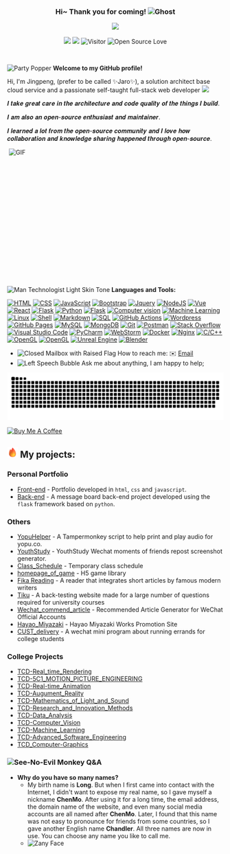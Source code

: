 <!--
**JaroChen/JavaChen** is a ✨ _special_ ✨ repository because its `README.md` (this file) appears on your GitHub profile.

Here are some ideas to get you started:

- 🔭 I’m currently working on ...
- 🌱 I’m currently learning ...
- 👯 I’m looking to collaborate on ...
- 🤔 I’m looking for help with ...
- 💬 Ask me about ...
- 📫 How to reach me: ...
- 😄 Pronouns: ...
- ⚡ Fun fact: ...
-->

<h3 align="center">
    Hi~ Thank you for coming!
    <img src="https://raw.githubusercontent.com/Tarikul-Islam-Anik/Animated-Fluent-Emojis/master/Emojis/Smilies/Ghost.png" alt="Ghost" width="25" height="25" />
</h3>

<!-- Typing SVG - https://github.com/DenverCoder1/readme-typing-svg -->
<!-- Typing SVG Fast Demo - https://readme-typing-svg.herokuapp.com/demo/ -->

<p align="center">
    <img src="https://readme-typing-svg.herokuapp.com?color=e65e2a&width=300&height=45&lines=Full+Stack+web+developer;Self-taught+Code+Designer;Always+learning+new+things">
</p>


<p align="center">
    <img src="https://img.shields.io/badge/gender-%F0%9F%A4%B5 gentleman-critical" />
    <a href="mailto:cjingp7@gmail.com" target="_blank"><img src="https://img.shields.io/static/v1?label=Email&message=JaroChen&color=7BB32E&logo=Gmail"/></a>
    <!-- https://visitor-badge.glitch.me/ -->
    <!-- https://github.com/Nathan13888/VisitorBadgeReloaded#-migrating-from-visitor-badge -->
    <img src="https://vbr.wocr.tk/badge?page_id=JaroChen.visitors&left_color=green&right_color=red&hit=false" alt="Visitor" />
    <img src="https://badges.frapsoft.com/os/v1/open-source.svg?v=102" alt="Open Source Love" />
</p>

<br/>

<img src="https://raw.githubusercontent.com/Tarikul-Islam-Anik/Animated-Fluent-Emojis/master/Emojis/Activities/Party%20Popper.png" alt="Party Popper" width="25" height="25" /> **Welcome to my GitHub profile!**

<!-- Weird English generator - https://www.dute.org/weird-fonts -->
<!-- Hi, I'm Jingpeng, (prefer to be called ✨Jaro✨), a solution architect base cloud service and a passionate self-taught llmops.-->
<!-- I take great care in the architecture of services,products and code quality of the things I build.  -->
<!-- I am also an open-source enthusiast and maintainer.  -->
<!-- I learned a lot from the open-source community and I love how collaboration and knowledge sharing happened through open-source. -->

Hi, I'm Jingpeng, (prefer to be called ✨Jaro✨), a solution architect base cloud service and a passionate self-taught full-stack web developer
<img src="https://media.giphy.com/media/WUlplcMpOCEmTGBtBW/giphy.gif" width="30">

𝑰 𝒕𝒂𝒌𝒆 𝒈𝒓𝒆𝒂𝒕 𝒄𝒂𝒓𝒆 𝒊𝒏 𝒕𝒉𝒆 𝒂𝒓𝒄𝒉𝒊𝒕𝒆𝒄𝒕𝒖𝒓𝒆 𝒂𝒏𝒅 𝒄𝒐𝒅𝒆 𝒒𝒖𝒂𝒍𝒊𝒕𝒚 𝒐𝒇 𝒕𝒉𝒆 𝒕𝒉𝒊𝒏𝒈𝒔 𝑰 𝒃𝒖𝒊𝒍𝒅.

𝑰 𝒂𝒎 𝒂𝒍𝒔𝒐 𝒂𝒏 𝒐𝒑𝒆𝒏-𝒔𝒐𝒖𝒓𝒄𝒆 𝒆𝒏𝒕𝒉𝒖𝒔𝒊𝒂𝒔𝒕 𝒂𝒏𝒅 𝒎𝒂𝒊𝒏𝒕𝒂𝒊𝒏𝒆𝒓.

𝑰 𝒍𝒆𝒂𝒓𝒏𝒆𝒅 𝒂 𝒍𝒐𝒕 𝒇𝒓𝒐𝒎 𝒕𝒉𝒆 𝒐𝒑𝒆𝒏-𝒔𝒐𝒖𝒓𝒄𝒆 𝒄𝒐𝒎𝒎𝒖𝒏𝒊𝒕𝒚 𝒂𝒏𝒅 𝑰 𝒍𝒐𝒗𝒆 𝒉𝒐𝒘 𝒄𝒐𝒍𝒍𝒂𝒃𝒐𝒓𝒂𝒕𝒊𝒐𝒏 𝒂𝒏𝒅 𝒌𝒏𝒐𝒘𝒍𝒆𝒅𝒈𝒆 𝒔𝒉𝒂𝒓𝒊𝒏𝒈 𝒉𝒂𝒑𝒑𝒆𝒏𝒆𝒅 𝒕𝒉𝒓𝒐𝒖𝒈𝒉 𝒐𝒑𝒆𝒏-𝒔𝒐𝒖𝒓𝒄𝒆.

<!-- code.gif -->
<img align="right" alt="GIF" src="https://github.com/pudongping/pudongping/blob/main/code.gif?raw=true" width="500" height="320" />

<img src="https://raw.githubusercontent.com/Tarikul-Islam-Anik/Animated-Fluent-Emojis/master/Emojis/People%20with%20professions/Man%20Technologist%20Light%20Skin%20Tone.png" alt="Man Technologist Light Skin Tone" width="25" height="25" /> **Languages and Tools:**

<p>
<a href="https://github.com/search?q=user%3AChenmo1212+is%3Arepo+language%3Ahtml"><img alt="HTML" src="https://img.shields.io/badge/HTML%20-%23E34F26.svg?logo=html5&logoColor=white"></a>
<a href="https://github.com/search?q=user%3AChenmo1212+is%3Arepo+language%3Acss"><img alt="CSS" src="https://img.shields.io/badge/CSS%20-%231572B6.svg?logo=css3&logoColor=white"></a>
<a href="https://github.com/search?q=user%3AChenmo1212+is%3Arepo+language%3Ajavascript"><img alt="JavaScript" src="https://img.shields.io/badge/JavaScript%20-%23F7DF1E.svg?logo=javascript&logoColor=black"></a>
<a href="https://github.com/search?q=user%3Apudongping+is%3Arepo+language%3ABootstrap"><img alt="Bootstrap" src="https://img.shields.io/badge/Bootstrap%20-%23554674.svg?logo=bootstrap"></a>
<a href="https://github.com/search?q=user%3Apudongping+is%3Arepo+language%3ABootstrap"><img alt="Jquery" src="https://img.shields.io/badge/Jquery%20-%23d18f4f.svg?logo=Jquery"></a>
<a href="https://github.com/search?q=user%3AChenmo1212+is%3Arepo+language%3Ajavascript"><img alt="NodeJS" src="https://img.shields.io/badge/Node.js%20-%2343853D.svg?logo=node.js&logoColor=white"></a>
<a href="https://github.com/search?q=user%3Chenmo1212+is%3Arepo+language%3Avue"><img alt="Vue" src="https://img.shields.io/badge/Vue%20-%232b3847.svg?logo=vue.js"></a>
<a href="https://github.com/search?q=user%3Chenmo1212+is%3Arepo+language%3Areact"><img alt="React" src="https://img.shields.io/badge/React%20-%23eff0f3.svg?logo=React"></a>
<a href="#"><img alt="Flask" src="https://img.shields.io/badge/Typescript%20-%233178c6.svg?logo=typescript&logoColor=white"></a>
<a href="https://github.com/search?q=user%3Chenmo1212+is%3Arepo+language%3Apython"><img alt="Python" src="https://img.shields.io/badge/Python%20-%233776AB.svg?logo=python&logoColor=white"></a>
<a href="#"><img alt="Flask" src="https://img.shields.io/badge/Flask%20-%2341acc0.svg?logo=flask&logoColor=white"></a>
<a href="#"><img alt="Computer vision" src="https://img.shields.io/badge/Computer Vision%20-%2379c3de.svg"></a>
<a href="#"><img alt="Machine Learning" src="https://img.shields.io/badge/Machine Learning%20-%23dddddd.svg"></a>
<a href="https://github.com/search?q=user%3Chenmo1212+is%3Arepo+language%3ALinux"><img alt="Linux" src="https://img.shields.io/badge/-Linux-FCC624?logo=Linux&logoColor=black" /></a>
<a href="https://github.com/search?q=user%3Apudongping+is%3Arepo+language%3AShell"><img alt="Shell" src="https://img.shields.io/badge/Shell%20-%236fba48.svg?logo=shell"></a>
<a href="https://github.com/search?q=user%3Apudongping+is%3Arepo+language%3Amarkdown"><img alt="Markdown" src="https://img.shields.io/badge/Markdown-%23000000.svg?logo=markdown&logoColor=white"></a>
<a href="https://github.com/search?q=user%3Apudongping+is%3Arepo+language%3Asql"><img alt="SQL" src="https://img.shields.io/badge/SQL%20-%23025E8C.svg?logo=amazon-dynamodb&logoColor=white"></a>
<a href="#"><img alt="GitHub Actions" src="https://img.shields.io/badge/GitHub%20Actions%20-%232671E5.svg?logo=github%20actions&logoColor=white"></a>
<a href="#"><img alt="Wordpress" src="https://img.shields.io/badge/Wordpress-21759B?logo=wordpress&logoColor=white"></a>
<a href="#"><img alt="GitHub Pages" src="https://img.shields.io/badge/GitHub%20Pages-%23327FC7.svg?logo=github&logoColor=white"></a>
<a href="#"><img alt="MySQL" src="https://img.shields.io/badge/MySQL-%234479A1.svg?logo=mysql&logoColor=white"></a>
<a href="#"><img alt="MongoDB" src="https://img.shields.io/badge/MongoDB-%234479A1.svg?logo=MongoDB&logoColor=white"></a>
<a href="#"><img alt="Git" src="https://img.shields.io/badge/Git%20-%23F05033.svg?logo=git&logoColor=white"></a>
<a href="#"><img alt="Postman" src="https://img.shields.io/badge/Postman-FF6C37?logo=postman&logoColor=white"></a>
<a href="#"><img alt="Stack Overflow" src="https://img.shields.io/badge/-Stack%20Overflow-FE7A16?logo=stack-overflow&logoColor=white"></a>
<a href="#"><img alt="Visual Studio Code" src="https://img.shields.io/badge/Visual%20Studio%20Code-0078d7.svg?logo=visual-studio-code&logoColor=white"></a>
<a href="#"><img alt="PyCharm" src="https://img.shields.io/badge/PyCharm-96e07d?logo=PyCharm&logoColor=ffffff" /></a>
<a href="#"><img alt="WebStorm" src="https://img.shields.io/badge/WebStorm-56c1eb?logo=WebStorm&logoColor=ffffff" /></a>
<a href="#"><img alt="Docker" src="https://img.shields.io/badge/Docker-2496ED?logo=docker&logoColor=white" /></a>
<a href="#"><img alt="Nginx" src="https://img.shields.io/badge/-Nginx-009639?logo=nginx&logoColor=white" /></a>
<a href="#"><img alt="C/C++" src="https://img.shields.io/badge/-C/C++-1774af?logo=C&logoColor=white" /></a>
<a href="#"><img alt="OpenGL" src="https://img.shields.io/badge/-openGL-52829f?logo=openGL&logoColor=white" /></a>
<a href="#"><img alt="OpenGL" src="https://img.shields.io/badge/-Unity-f7f7f7?logo=Unity&logoColor=black" /></a>
<a href="#"><img alt="Unreal Engine" src="https://img.shields.io/badge/-Unreal Engine 5-ffffff?logo=Unreal Engine&logoColor=black" /></a>
<a href="#"><img alt="Blender" src="https://img.shields.io/badge/-Blender-e7e9ef?logo=Blender&logoColor=ea7600" /></a>
<p/>

- <img src="https://raw.githubusercontent.com/Tarikul-Islam-Anik/Animated-Fluent-Emojis/master/Emojis/Objects/Closed%20Mailbox%20with%20Raised%20Flag.png" alt="Closed Mailbox with Raised Flag" width="25" height="25" /> How to reach me: ✉️ [Email](mailto:chenmo991212@gmail.com)
- <img src="https://raw.githubusercontent.com/Tarikul-Islam-Anik/Animated-Fluent-Emojis/master/Emojis/Smilies/Left%20Speech%20Bubble.png" alt="Left Speech Bubble" width="25" height="25" /> Ask me about anything, I am happy to help;


<picture>
  <source media="(prefers-color-scheme: dark)" srcset="https://raw.githubusercontent.com/Chenmo1212/Chenmo1212/output/github-contribution-grid-snake-dark.svg">
  <source media="(prefers-color-scheme: light)" srcset="https://raw.githubusercontent.com/Chenmo1212/Chenmo1212/output/github-contribution-grid-snake.svg">
  <img alt="github contribution grid snake animation" src="https://raw.githubusercontent.com/Chenmo1212/Chenmo1212/output/github-contribution-grid-snake.svg">
</picture>



<a href="https://www.buymeacoffee.com/chenmo" target="_blank"><img src="https://cdn.buymeacoffee.com/buttons/default-orange.png" alt="Buy Me A Coffee" height="41" width="174"></a>

<img src="https://github.com/Tarikul-Islam-Anik/tarikul-islam-anik/blob/main/assets/images/Fire.png" alt="Fire" width="25" height="25" /> My projects:
---
### Personal Portfolio
- [Front-end](https://github.com/Chenmo1212/homePage) - Portfolio developed in `html`, `css` and `javascript`.
- [Back-end](https://github.com/Chenmo1212/homepage_backend) - A message board back-end project developed using the `flask` framework based on `python`.


### Others

- [YopuHelper](https://github.com/Chenmo1212/Yopu-Helper) - A Tampermonkey script to help print and play audio for yopu.co.
- [YouthStudy](https://github.com/Chenmo1212/study) - YouthStudy Wechat moments of friends repost screenshot generator.
- [Class_Schedule](https://github.com/Chenmo1212/Class_schedule) - Temporary class schedule
- [homepage_of_game](https://github.com/Chenmo1212/homepage_of_game) - H5 game library
- [Fika Reading](https://github.com/Chenmo1212/readingBook) - A reader that integrates short articles by famous modern writers
- [Tiku](https://github.com/Chenmo1212/tiku) - A back-testing website made for a large number of questions required for university courses
- [Wechat_commend_article](https://github.com/Chenmo1212/Wechat_commend_article) - Recommended Article Generator for WeChat Official Accounts
- [Hayao_Miyazaki](https://github.com/Chenmo1212/Hayao_Miyazaki) - Hayao Miyazaki Works Promotion Site
- [CUST_delivery](https://github.com/Chenmo1212/CUST_delivery) - A wechat mini program about running errands for college students



### College Projects

- [TCD-Real_time_Rendering](https://github.com/Chenmo1212/TCD-Real_time_Rendering)
- [TCD-5C1_MOTION_PICTURE_ENGINEERING](https://github.com/Chenmo1212/TCD-5C1_MOTION_PICTURE_ENGINEERING)
- [TCD-Real-time_Animation](https://github.com/Chenmo1212/TCD-Real-time_Animation)
- [TCD-Augument_Reality](https://github.com/Chenmo1212/TCD-Augument_Reality)
- [TCD-Mathematics_of_Light_and_Sound](https://github.com/Chenmo1212/TCD-Mathematics_of_Light_and_Sound)
- [TCD-Research_and_Innovation_Methods](https://github.com/Chenmo1212/TCD-Research_and_Innovation_Methods)
- [TCD-Data_Analysis](https://github.com/Chenmo1212/TCD-Data_Analysis)
- [TCD-Computer_Vision](https://github.com/Chenmo1212/TCD-Computer_Vision)
- [TCD-Machine_Learning](https://github.com/Chenmo1212/TCD-Machine_Learning)
- [TCD-Advanced_Software_Engineering](https://github.com/Chenmo1212/TCD-Advanced_Software_Engineering)
- [TCD_Computer-Graphics](https://github.com/Chenmo1212/TCD_Computer-Graphics)


### <img src="https://raw.githubusercontent.com/Tarikul-Islam-Anik/Animated-Fluent-Emojis/master/Emojis/Smilies/See-No-Evil%20Monkey.png" alt="See-No-Evil Monkey" width="25" height="25" /> Q&A

- **Why do you have so many names?**
    - My birth name is **Long**. But when I first came into contact with the Internet, I didn't want to expose my real name, so I gave myself a nickname **ChenMo**. After using it for a long time, the email address, the domain name of the website, and even many social media accounts are all named after **ChenMo**. Later, I found that this name was not easy to pronounce for friends from some countries, so I gave another English name **Chandler**. All three names are now in use. You can choose any name you like to call me.
    - <img src="https://raw.githubusercontent.com/Tarikul-Islam-Anik/Animated-Fluent-Emojis/master/Emojis/Smilies/Zany%20Face.png" alt="Zany Face" width="25" height="25" />
